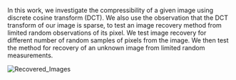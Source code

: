 In this work, we investigate the compressibility of a given image using discrete cosine
transform (DCT). We also use the observation that the DCT transform of our image is sparse,
to test an image recovery method from limited random observations of its pixel. We test image
recovery for different number of random samples of pixels from the image. We then test the method
for recovery of an unknown image from limited random measurements.

![Recovered_Images](https://user-images.githubusercontent.com/42185229/182240865-02bf8761-8ae1-4d50-84bb-e1541178c0b2.png)

